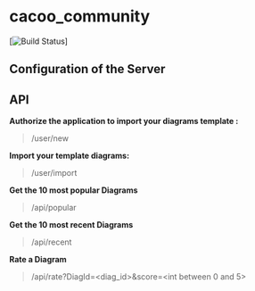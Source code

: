# cacoo_community

[![Build Status](https://travis-ci.org/mogaleaf/cacoo_community.svg?branch=master)]


## Configuration of the Server


## API

**Authorize the application to import your diagrams template :**

> /user/new


**Import your template diagrams:**

> /user/import


**Get the 10 most popular Diagrams**

> /api/popular


**Get the 10 most recent Diagrams**

> /api/recent


**Rate a Diagram**

> /api/rate?DiagId=<diag_id>&score=<int between 0 and 5>

